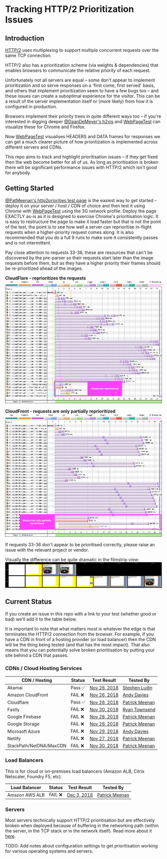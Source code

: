 
# Tracking HTTP/2 Prioritization Issues

## Introduction

[HTTP/2](https://datatracker.ietf.org/doc/rfc7540/) uses multiplexing to support multiple concurrent requests over the same TCP connection.

HTTP/2 also has a prioritization scheme (via weights & dependencies) that enables browsers to communicate the relative priority of each request.

Unfortunately not all servers are equal – some don't appear to implement prioritization and so serve responses on a 'first come, first served' basis, and others that implement prioritization seem to have a few bugs too – and these issues can create a suboptimal experience for the visitor. This can be a result of the server implementation itself or (more likely) from how it is configured in production.

Browsers implement their priority trees in quite different ways too – if you're interested in digging deeper [@DaanDeMeyer's h2vis](https://github.com/DaanDeMeyer/h2vis) and [WebPageTest](https://www.webpagetest.org/) can visualize these for Chrome and Firefox.

Now [WebPageTest](https://www.webpagetest.org) visualises HEADERS and DATA frames for responses we can get a much clearer picture of how prioritization is implemented across different servers and CDNs.

This repo aims to track and highlight prioritisation issues – if they get fixed then the web become better for all of us. As long as prioritisation is broken there will be significant performance issues with HTTP/2 which isn't good for anybody.

## Getting Started

[@PatMeenan's http2priorities test page](https://github.com/pmeenan/http2priorities) is the easiest way to get started – deploy it on your server / host / CDN of choice and then test it using Chrome with [WebPageTest](https://www.webpagetest.org/) using the 3G network profile. Deploy the page EXACTLY as-is as it is designed to exercise Chrome's prioritisation logic. It is easy to restructure the page to make it load faster but that is not the point of the test, the point is to see how well a server can reprioritise in-flight requests when a higher-priority request comes along. It is also recommended that you do a full 9 runs to make sure it consistently passes and is not intermittent.

Pay close attention to requests 33-36, these are resources that can't be discovered by the pre-parser so their requests start later than the image requests before them, but as they have a higher priority their frames should be re-prioritized ahead of the images.

**CloudFlare - reprioritizes the requests**
![Waterfall with important resources being reprioritised](images/cloudflare.png)

**CloudFront - requests are only partially reprioritized**
![Waterfall with important resources being reprioritised](images/cloudfront.png)

If requests 33-36 don't appear to be prioritised correctly, please raise an issue with the relevant project or vendor.

Visually the difference can be quite dramatic in the filmstrip view:
![Waterfall with important resources being reprioritised](images/filmstrip.png)


## Current Status

If you create an issue in this repo with a link to your test (whether good or bad) we'll add it to the table below.

It is important to note that what matters most is whatever the edge is that terminates the HTTP/2 connection from the browser. For example, if you have a CDN in front of a hosting provider (or load balancer) then the CDN will be the thing being tested (and that has the most impact). That also means that you can potentially solve broken prioritisation by putting your site behind a CDN that passes.


### CDNs / Cloud Hosting Services

| CDN / Hosting           | Status        | Test Result                                                                                    | Tested By 
| ----------------------- | ------------- | ---------------------------------------------------------------------------------------------- | -----------
| Akamai                  | Pass &#9989;  | [Nov 26, 2018](https://www.webpagetest.org/result/181128_WJ_4f388eef1d2e03e513ff74214860d2f0/) | [Stephen Ludin](https://twitter.com/sludin)
| Amazon CloudFront       | FAIL &#10060; | [Nov 26, 2018](https://www.webpagetest.org/result/181126_05_fafd92c1036649029f5392851e0234c2/) | [Andy Davies](https://twitter.com/AndyDavies)
| Cloudflare              | Pass &#9989;  | [Nov 26, 2018](https://www.webpagetest.org/result/181126_G7_3abfb12925925f8debe527c779c46dfe/) | [Patrick Meenan](https://twitter.com/patmeenan)
| Fastly                  | FAIL &#10060; | [Nov 30, 2018](https://www.webpagetest.org/result/181130_6R_ebaa7da93fb92350c1350ab7c0690d41/) | [Ryan Townsend](https://twitter.com/ryantownsend)
| Google Firebase         | FAIL &#10060; | [Nov 28, 2018](https://www.webpagetest.org/result/181128_PA_9c3c428698111b81df1cc6eef2e0520c/) | [Patrick Meenan](https://twitter.com/patmeenan)
| Google Storage          | FAIL &#10060; | [Nov 26, 2018](https://www.webpagetest.org/result/181126_XF_361c1789d782990b27a0141e838694bf/) | [Patrick Meenan](https://twitter.com/patmeenan)
| Microsoft Azure         | FAIL &#10060; | [Nov 29, 2018](https://www.webpagetest.org/result/181129_31_90c38d46fe43105554bbcb05dcb25378/) | [Andy Davies](https://twitter.com/AndyDavies)
| Netlify                 | FAIL &#10060; | [Nov 27, 2018](https://www.webpagetest.org/result/181127_79_b033d66f92f6ba47e11b17c06921486a/) | [Patrick Meenan](https://twitter.com/patmeenan)
| StackPath/NetDNA/MaxCDN | FAIL &#10060; | [Nov 30, 2018](https://www.webpagetest.org/result/181130_X6_5b0ee849de726e1a425fcfec9f3caf5f/) | [Patrick Meenan](https://twitter.com/patmeenan)


### Load Balancers

This is for cloud or on-premises load balancers (Amazon ALB, Citrix Netscaler, Foundry F5, etc).

| Load Balancer     | Status        | Test Result                                                                                    | Tested By 
| ----------------- | ------------- | ---------------------------------------------------------------------------------------------- | -----------
| Amazon AWS ALB    | FAIL &#10060; | [Dec 3, 2018](https://www.webpagetest.org/result/181203_PE_654d3b72ba3043836846292c22919e12/)  | [Patrick Meenan](https://twitter.com/patmeenan)

### Servers

Most servers technically support HTTP/2 prioritisation but are effectively broken when deployed because of buffering in the networking path (within the server, in the TCP stack or in the network itself). Read more about it [here](https://blog.cloudflare.com/http-2-prioritization-with-nginx/).

TODO: Add notes about configuration settings to get prioritisation working for various operating systems and servers.
